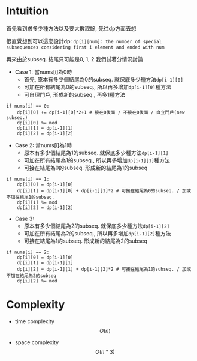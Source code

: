 # Intuition

首先看到求多少種方法以及要大數取餘, 先往dp方面去想

很直覺想到可以這麼設計dp:
`dp[i][num]: the number of special subsequences considering first i element and ended with num`

再來由於subseq. 結尾只可能是0, 1, 2
我們試著分情況討論

- Case 1: 當nums[i]為0時
  - 首先, 原本有多少個結尾為0的subseq. 就保底多少種方法`dp[i-1][0]`
  - 可加在所有結尾為0的subseq., 所以再多增加`dp[i-1][0]`種方法
  - 可自理門戶, 形成新的subseq., 再多1種方法

```
if nums[i] == 0:
    dp[i][0] += dp[i-1][0]*2+1 # 接在0後面 / 不接在0後面 / 自立門戶(new subseq.)
    dp[i][0] %= mod
    dp[i][1] = dp[i-1][1]
    dp[i][2] = dp[i-1][2]
```

- Case 2: 當nums[i]為1時
  - 原本有多少個結尾為1的subseq. 就保底多少種方法`dp[i-1][1]`
  - 可加在所有結尾為1的subseq., 所以再多增加`dp[i-1][1]`種方法
  - 可接在結尾為0的subseq. 形成新的結尾為1的subseq

```
if nums[i] == 1:
    dp[i][0] = dp[i-1][0]
    dp[i][1] = dp[i-1][0] + dp[i-1][1]*2 # 可接在結尾為0的subseq. / 加或不加在結尾1的subseq.
    dp[i][1] %= mod
    dp[i][2] = dp[i-1][2]
```

- Case 3:
  - 原本有多少個結尾為2的subseq. 就保底多少種方法`dp[i-1][2]`
  - 可加在所有結尾為2的subseq., 所以再多增加`dp[i-1][2]`種方法
  - 可接在結尾為1的subseq. 形成新的結尾為2的subseq
```
if nums[i] == 2:
    dp[i][0] = dp[i-1][0]
    dp[i][1] = dp[i-1][1]
    dp[i][2] = dp[i-1][1] + dp[i-1][2]*2 # 可接在結尾為1的subseq. / 加或不加在結尾為2的subseq
    dp[i][2] %= mod
```

# Complexity

- time complexity
$$O(n)$$

- space complexity
$$O(n*3)$$